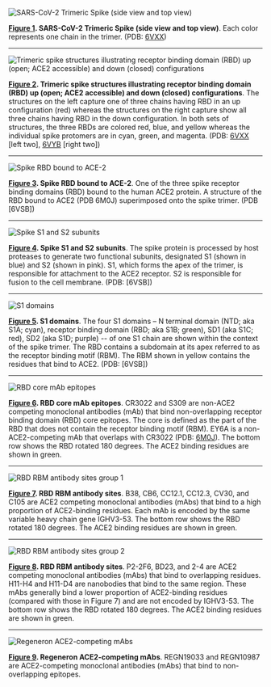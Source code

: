 <section id="fig1">

![SARS-CoV-2 Trimeric Spike (side view and top view)](spike-structures/fig1.png#!width=35rem)

**[Figure 1](#fig1). SARS-CoV-2 Trimeric Spike (side view and top view)**. Each color represents one chain in the trimer. (PDB: [6VXX])

[6VXX]: http://www.rcsb.org/structure/6VXX

</section>

----

<section id="fig2">

![Trimeric spike structures illustrating receptor binding domain (RBD) up (open; ACE2 accessible) and down (closed) configurations](spike-structures/fig2.png#!width=70rem)

**[Figure 2](#fig2). Trimeric spike structures illustrating receptor binding domain (RBD) up (open; ACE2 accessible) and down (closed) configurations**. The structures on the left capture one of three chains having RBD in an up configuration (red) whereas the structures on the right capture show all three chains having RBD in the down configuration. In both sets of structures, the three RBDs are colored red, blue, and yellow whereas the individual spike protomers are in cyan, green, and magenta. (PDB: [6VXX] \[left two\], [6VYB] \[right two\])

[6VYB]: http://www.rcsb.org/structure/6VYB

</section>

----

<section id="fig3">

![Spike RBD bound to ACE-2](spike-structures/fig3.png#!width=35rem)

**[Figure 3](#fig3). Spike RBD bound to ACE-2**. One of the three spike receptor binding domains (RBD) bound to the human ACE2 protein. A structure of the RBD bound to ACE2 (PDB 6M0J) superimposed onto the spike trimer. (PDB [6VSB])

</section>

----

<section id="fig4">

![Spike S1 and S2 subunits](spike-structures/fig4.png#!width=20rem)

**[Figure 4](#fig4). Spike S1 and S2 subunits**. The spike protein is processed by host proteases to generate two functional subunits, designated S1 (shown in blue) and S2 (shown in pink). S1, which forms the apex of the trimer, is responsible for attachment to the ACE2 receptor. S2 is responsible for fusion to the cell membrane. (PDB: [6VSB])

</section>

----

<section id="fig5">

![S1 domains](spike-structures/fig5.png#!width=70rem)

**[Figure 5](#fig5). S1 domains**. The four S1 domains – N terminal domain (NTD; aka S1A; cyan), receptor binding domain (RBD; aka S1B; green), SD1 (aka S1C; red), SD2 (aka S1D; purple) -- of one S1 chain are shown within the context of the spike trimer. The RBD contains a subdomain at its apex referred to as the receptor binding motif (RBM). The RBM shown in yellow contains the residues that bind to ACE2. (PDB: [6VSB])

</section>

----

<section id="fig6">

![RBD core mAb epitopes](spike-structures/fig6.png#!width=60rem)

**[Figure 6](#fig6). RBD core mAb epitopes**. CR3022 and S309 are non-ACE2 competing monoclonal antibodies (mAb) that bind non-overlapping receptor binding domain (RBD) core epitopes. The core is defined as the part of the RBD that does not contain the receptor binding motif (RBM). EY6A is a non-ACE2-competing mAb that overlaps with CR3022 (PDB: [6M0J]). The bottom row shows the RBD rotated 180 degrees. The ACE2 binding residues are shown in green.

[6M0J]: http://www.rcsb.org/structure/6M0J

</section>

----

<section id="fig7">

![RBD RBM antibody sites group 1](spike-structures/fig7.png#!width=90rem)

**[Figure 7](#fig7). RBD RBM antibody sites**. B38, CB6, CC12.1, CC12.3, CV30, and C105 are ACE2 competing monoclonal antibodies (mAbs) that bind to a high proportion of ACE2-binding residues. Each mAb is encoded by the same variable heavy chain gene IGHV3-53. The bottom row shows the RBD rotated 180 degrees. The ACE2 binding residues are shown in green.

</section>

----

<section id="fig8">

![RBD RBM antibody sites group 2](spike-structures/fig8.png#!width=80rem)

**[Figure 8](#fig8). RBD RBM antibody sites**. P2-2F6, BD23, and 2-4 are ACE2 competing monoclonal antibodies (mAbs) that bind to overlapping residues. H11-H4 and H11-D4 are nanobodies that bind to the same region. These mAbs generally bind a lower proportion of ACE2-binding residues (compared with those in Figure 7) and are not encoded by IGHV3-53. The bottom row shows the RBD rotated 180 degrees. The ACE2 binding residues are shown in green.

</section>

----


<section id="fig9">

![Regeneron ACE2-competing mAbs](spike-structures/fig9.png#!width=35rem)

**[Figure 9](#fig9). Regeneron ACE2-competing mAbs**. REGN19033 and REGN10987 are ACE2-competing monoclonal antibodies (mAbs) that bind to non-overlapping epitopes.

</section>
